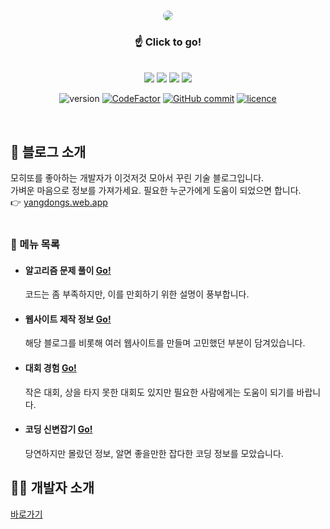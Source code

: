 <br>
<p align="center">
    <a href="https://yangdongs.web.app/">
        <img style="border-radius: 10px;" width="auto" height="auto" src="https://user-images.githubusercontent.com/37038105/202439323-35317d2a-2964-40ea-9d4b-88eb6d8dc4ea.gif">
    <a>
</p>

<div align=center>

### ☝ Click to go!  
<br>

<img src="https://img.shields.io/badge/Gatsby-663399?style=for-the-badge&logo=Gatsby&logoColor=white">  
<img src="https://img.shields.io/badge/react-61DAFB?style=for-the-badge&logo=react&logoColor=black">  
<img src="https://img.shields.io/badge/typescript-3178C6?style=for-the-badge&logo=typescript&logoColor=white">  
<img src="https://img.shields.io/badge/firebase-FFCA28?style=for-the-badge&logo=firebase&logoColor=white">  

![version](https://img.shields.io/badge/version-1.0-white)
[![CodeFactor](https://www.codefactor.io/repository/github/yanghyeondong/tech_blog/badge)](https://www.codefactor.io/repository/github/yanghyeondong/tech_blog)
[![GitHub commit](https://img.shields.io/github/last-commit/Yanghyeondong/tech_blog.svg)](https://github.com/Yanghyeondong/tech_blog/pulse)
[![licence](https://img.shields.io/github/license/Yanghyeondong/tech_blog.svg)](https://github.com/Yanghyeondong/tech_blog/blob/master/LICENSE)



</div>

<br>

## 📌 블로그 소개
모히또를 좋아하는 개발자가 이것저것 모아서 꾸린 기술 블로그입니다.  
가벼운 마음으로 정보를 가져가세요. 필요한 누군가에게 도움이 되었으면 합니다.  
👉 [yangdongs.web.app](https://yangdongs.web.app/)
<br>
<br>
### 📜 메뉴 목록  

- #### 알고리즘 문제 풀이 [Go!](https://yangdongs.web.app/post/?category=Algorithm)
    코드는 좀 부족하지만, 이를 만회하기 위한 설명이 풍부합니다.
- #### 웹사이트 제작 정보 [Go!](https://yangdongs.web.app/post/?category=Web)
    해당 블로그를 비롯해 여러 웹사이트를 만들며 고민했던 부분이 담겨있습니다.
- #### 대회 경험 [Go!](https://yangdongs.web.app/post/?category=Hackathon)
    작은 대회, 상을 타지 못한 대회도 있지만 필요한 사람에게는 도움이 되기를 바랍니다.
- #### 코딩 신변잡기 [Go!](https://yangdongs.web.app/post/)
    당연하지만 몰랐던 정보, 알면 좋을만한 잡다한 코딩 정보를 모았습니다.

## 👨‍🎓 개발자 소개

[바로가기](https://yangdongs.web.app/about/)